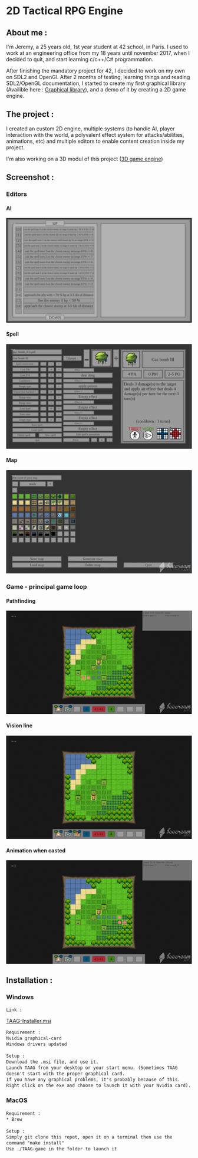# 2D Tactical RPG Engine

## About me :

I'm Jeremy, a 25 years old, 1st year student at 42 school, in Paris.
I used to work at an engineering office from my 18 years until november 2017, when I decided to quit, and start learning c/c++/C# programmation.

After finishing the mandatory project for 42, I decided to work on my own on SDL2 and OpenGl. After 2 months of testing, learning things and reading SDL2/OpenGL documentation, I started to create my first graphical library (Availible here : 
[Graphical library](https://github.com/Hyarius/Graphical_library)), and a demo of it by creating a 2D game engine.

## The project :
I created an custom 2D engine, multiple systems (to handle AI, player interaction with the world, a polyvalent effect system for attacks/abilities, animations, etc) and multiple editors to enable content creation inside my project.

I'm also working on a 3D modul of this project ([3D game engine](https://github.com/Hyarius/TAAG-3D-redesign/blob/master/README.md))

## Screenshot :

### Editors
#### AI
![Starting_menu](ressources/readme/AI_editor.png)

#### Spell
![Starting_menu](ressources/readme/spell_editor.png)

#### Map 
![Starting_menu](ressources/readme/map_editor.gif)

### Game - principal game loop
#### Pathfinding
![Starting_menu](ressources/readme/Pathfinding.gif)
#### Vision line
![Starting_menu](ressources/readme/vision_line.gif)
#### Animation when casted
![Starting_menu](ressources/readme/Animation.gif)


## Installation :

### Windows
```
Link :
```

[TAAG-Installer.msi](https://drive.google.com/open?id=1xsZ6ITREkvIzhX4wHdFt207bGUUx6R1r)
```
Requirement :
Nvidia graphical-card
Windows drivers updated

Setup :
Download the .msi file, and use it.
Launch TAAG from your desktop or your start menu. (Sometimes TAAG doesn't start with the proper graphical card.
If you have any graphical problems, it's probably because of this.
Right click on the exe and choose to launch it with your Nvidia card).
```

### MacOS
```
Requirement :
* Brew

Setup :
Simply git clone this repot, open it on a terminal then use the command "make install"
Use ./TAAG-game in the folder to launch it
```
